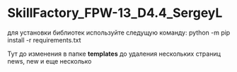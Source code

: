 # SkillFactory_FPW-13_D4.4_SergeyL

для установки библиотек используйте следущую команду:
python -m pip install -r requirements.txt


Тут до изменения в папке **templates** до удаления нескольких страниц news, new и еще несколько
